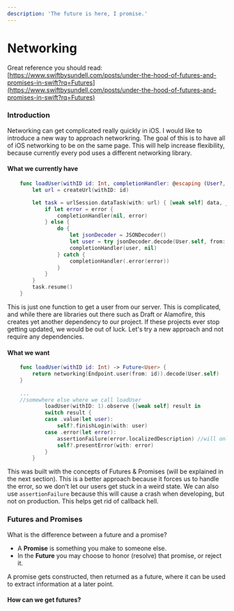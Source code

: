 ```yaml
---
description: 'The future is here, I promise.'
---
```


# Networking

Great reference you should read: [https://www.swiftbysundell.com/posts/under-the-hood-of-futures-and-promises-in-swift?rq=Futures](https://www.swiftbysundell.com/posts/under-the-hood-of-futures-and-promises-in-swift?rq=Futures)

### Introduction

Networking can get complicated really quickly in iOS. I would like to introduce a new way to approach networkring. The goal of this is to have all of iOS networking to be on the same page. This will help increase flexibility, because currently every pod uses a different networking library.

#### What we currently have

```swift
    func loadUser(withID id: Int, completionHandler: @escaping (User?, Error?)) {
        let url = createUrl(withID: id)

        let task = urlSession.dataTask(with: url) { [weak self] data, _, error in
            if let error = error {
                completionHandler(nil, error)
            } else {
                do {
                    let jsonDecoder = JSONDecoder()
                    let user = try jsonDecoder.decode(User.self, from: data)
                    completionHandler(user, nil)
                } catch {
                    completionHandler(.error(error))
                }
            }
        }
        task.resume()
    }
```

This is just one function to get a user from our server. This is  complicated, and while there are libraries out there such as Draft or Alamofire, this creates yet another dependency to our project. If these projects ever stop getting updated, we would be out of luck. Let's try a new approach and not require any dependencies.

#### What we want

```swift
    func loadUser(withID id: Int) -> Future<User> {
        return networking(Endpoint.user(from: id)).decode(User.self)
    }
    
    ...
    //somewhere else where we call loadUser
            loadUser(withID: 1).observe {[weak self] result in
            switch result {
            case .value(let user):
                self?.finishLogin(with: user)
            case .error(let error):
                assertionFailure(error.localizedDescription) //will only crash on development, not production
                self?.presentError(with: error)
            }
        }
```

This was built with the concepts of Futures & Promises \(will be explained in the next section\). This is a better approach because it forces us to handle the error, so we don't let our users get stuck in a weird state. We can also use `assertionFailure` because this will cause a crash when developing, but not on production. This helps get rid of callback hell.

### Futures and Promises

What is the difference between a future and a promise?

* A **Promise** is something you make to someone else.
* In the **Future** you may choose to honor \(resolve\) that promise, or reject it.

A promise gets constructed, then returned as a future, where it can be used to extract information at a later point.

#### How can we get futures?

